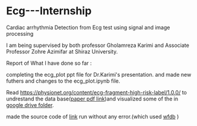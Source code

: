 # Ecg---Internship
Cardiac arrhythmia Detection from Ecg test using signal and image processing

I am being supervised by both professor Gholamreza Karimi and Associate Professor Zohre Azimifar at Shiraz University.

Report of What I have done so far :


completing the ecg_plot ppt file for Dr.Karimi's presentation.
and made new futhers and changes to the ecg_plot.ipynb file.

Read https://physionet.org/content/ecg-fragment-high-risk-label/1.0.0/ to undrestand the data base([paper pdf link](https://drive.google.com/file/d/1COB_y73jNy_6JlL_2GeeZF37AjLmUvhn/view?usp=share_link))and visualized some of the in [google drive folder](https://drive.google.com/drive/folders/1gTstRn_Nq08Zk5gSuRHewYVE85lwDqeQ?usp=share_link).

made the source code of [link](https://towardsdatascience.com/detecting-heart-arrhythmias-with-deep-learning-in-keras-with-dense-cnn-and-lstm-add337d9e41f) run without any error.(which used [wfdb](https://physionet.org/content/wfdb-python/4.1.0/) )





